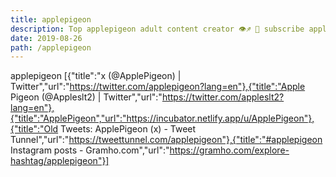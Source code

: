 ```yaml
---
title: applepigeon
description: Top applepigeon adult content creator 👁♐️ 👑 subscribe applepigeon to my porn site below IG applepigeon
date: 2019-08-26
path: /applepigeon
---
```


applepigeon
[{"title":"x (@ApplePigeon) | Twitter","url":"https://twitter.com/applepigeon?lang=en"},{"title":"Apple Pigeon (@Appleslt2) | Twitter","url":"https://twitter.com/appleslt2?lang=en"},{"title":"ApplePigeon","url":"https://incubator.netlify.app/u/ApplePigeon"},{"title":"Old Tweets: ApplePigeon (x) - Tweet Tunnel","url":"https://tweettunnel.com/applepigeon"},{"title":"#applepigeon Instagram posts - Gramho.com","url":"https://gramho.com/explore-hashtag/applepigeon"}]

